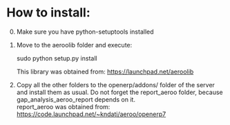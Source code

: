 How to install:
===============

0. Make sure you have python-setuptools installed

1. Move to the aeroolib folder and execute:

    sudo python setup.py install
	
	This library was obtained from:
	https://launchpad.net/aeroolib
	
2. Copy all the other folders to the openerp/addons/ folder of the server and install them as usual. Do not forget the report_aeroo folder, because gap_analysis_aeroo_report depends on it.  
  report_aeroo was obtained from: 
  https://code.launchpad.net/~kndati/aeroo/openerp7
